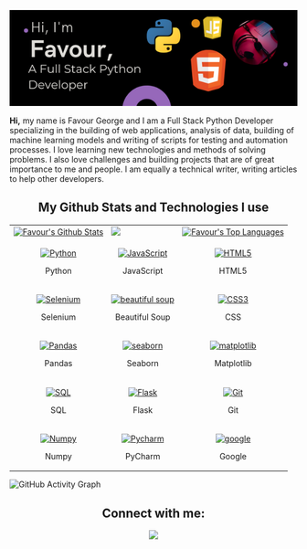 <div align='center'>

![My Image](Hi,.png)

</div>

<p><b>Hi,</b> my name is Favour George and I am a Full Stack Python Developer specializing in the building of web applications, analysis of data, building of machine learning models and writing of scripts for testing and automation processes. I love learning new technologies and methods of solving problems. I also love challenges and building projects that are of great importance to me and people. I am equally a technical writer, writing articles to help other developers.</p>



<h2 align='center'>My Github Stats and Technologies I use </h2>
 
<table>
  <tr>
    <td>
      <a href="https://github.com/psycode99"><img alt="Favour's Github Stats" src="https://github-readme-stats.vercel.app/api?username=psycode99&show_icons=true&count_private=true&theme=react&hide_border=true&bg_color=1d2a3a" /></a>
    </td>
    <td>
      <a href="http://www.github.com/psycode99"><img src="https://github-readme-streak-stats.herokuapp.com/?user=psycode99&stroke=ffffff&background=1d2a3a&ring=5BCDEC&fire=5BCDEC&currStreakNum=ffffff&currStreakLabel=5BCDEC&sideNums=ffffff&sideLabels=ffffff&dates=ffffff&hide_border=true" /></a>
    </td>
    <td>
      <a href="https://github.com/psycode99"><img alt="Favour's Top Languages" src="https://github-readme-stats.vercel.app/api/top-langs/?username=psycode99&langs_count=8&count_private=true&layout=compact&theme=react&hide_border=true&bg_color=1d2a3a"/></a>
    </td>

  <tr>
  <tr>
    <td>
      <p align="center">
        <a href="https://www.python.org/" target="_blank" rel="noreferrer">
          <img src="https://img.icons8.com/color/344/python--v1.png" width="36" height="36" alt="Python" />
        </a>
        <p align="center">Python</p>
      </p>
    </td>
    <td>           
      <p align="center">
        <a href="https://www.javascript.com/" target="_blank" rel="noreferrer">
          <img src="https://img.icons8.com/color/344/javascript--v1.png" width="36" height="36" alt="JavaScript" />
      </a>
        <p align="center">JavaScript</p>
      </p>
    </td>
    <td>
      <p align="center">
        <a href="https://developer.mozilla.org/en-US/docs/Glossary/HTML5" target="_blank" rel="noreferrer">
          <img src="https://raw.githubusercontent.com/danielcranney/readme-generator/main/public/icons/skills/html5-colored.svg" width="36" height="36" alt="HTML5" />
        </a>
        <p align="center">HTML5</p>
      </p>
    </td>
  </tr>
  <tr>
    <td>            
      <p align="center">
        <a href="https://www.selenium.dev/" target="_blank" rel="noreferrer">
          <img src="https://img.icons8.com/fluency/452/selenium-test-automation.png" width="36" height="36" alt="Selenium" />
      </a>
        <p align="center">Selenium</p>
      </p>
    </td>
    <td>
      <p align="center">
        <a href=https://pypi.org/project/beautifulsoup4/" target="_blank" rel="noreferrer">
          <img src="https://encrypted-tbn0.gstatic.com/images?q=tbn:ANd9GcRi6Lpv8P_XwLlekSGUuhh1fnNCrfR9SzzXqG5SV-rM9w&s" width="36" height="36" alt="beautiful soup" />
      </a>
        <p align="center">Beautiful Soup</p>
      </p>
    </td>
    <td>
      <p align="center">
        <a href="https://www.w3.org/TR/CSS/#css" target="_blank" rel="noreferrer">
          <img src="https://raw.githubusercontent.com/danielcranney/readme-generator/main/public/icons/skills/css3-colored.svg" width="36" height="36" alt="CSS3" />
      </a>
        <p align="center">CSS</p>
      </p>
    </td>
  </tr>

  <tr>
    <td>      
      <p align="center">
        <a href="https://pandas.pydata.org/" target="_blank" rel="noreferrer">
          <img src="https://pandas.pydata.org/static/img/pandas.svg" width="36" height="36" alt="Pandas" />
        </a>
        <p align="center">Pandas</p>
      </p>
    </td>
    <td>            
      <p align="center">
        <a href="https://seaborn.pydata.org/" target="_blank" rel="noreferrer">
        <img src="https://seaborn.pydata.org/_images/logo-tall-lightbg.svg" width="36" height="36" alt="seaborn" />
      </a>
        <p align="center">Seaborn</p>
      </p>
    </td>
    <td>           
      <p align="center">
        <a href="https://matplotlib.org/" target="_blank" rel="noreferrer">
          <img src="https://matplotlib.org/stable/_images/sphx_glr_logos2_001.png" width="36" height="36" alt="matplotlib" />
        </a>
        <p align="center">Matplotlib</p>
      </p>
    </td>
  </tr>

  <tr>
    <td>             
      <p align="center">
        <a href="https://www.w3schools.com/sql/sql_intro.asp" target="_blank" rel="noreferrer">
          <img src="https://cdn-icons-png.flaticon.com/512/4492/4492311.png" width="36" height="36" alt="SQL" />
        </a>
        <p align="center">SQL</p>
      </p>
    </td>
    <td>
      <p align="center">
      <a href="https://flask.palletsprojects.com/en/2.2.x/" target="_blank" rel="noreferrer">
          <img src="https://cdn.icon-icons.com/icons2/2148/PNG/512/flask_icon_132389.png" width="36" height="36" alt="Flask" />
        </a>
        <p align="center">Flask</p>
      </p>
    </td>
    <td>           
      <p align="center">
        <a href="https://git-scm.com/" target="_blank" rel="noreferrer">
          <img src="https://img.icons8.com/color/344/git.png" width="36" height="36" alt="Git" />
      </a>
        <p align="center">Git</p>
      </p>
    </td>
  </tr>
  <tr>
    <td>
      <p align="center">
          <a href="https://numpy.org/" target="_blank" rel="noreferrer">
          <img src="https://cdn.icon-icons.com/icons2/2699/PNG/512/numpy_logo_icon_168073.png" width="36" height="36" alt="Numpy" />
          </a>
        <p align="center">Numpy</p>
      </p>      
    </td>
    <td>
      <p align="center">
        <a href="https://www.jetbrains.com/pycharm/" target="_blank" rel="noreferrer">
          <img src="https://img.icons8.com/windows/452/pycharm.png" width="36" height="36" alt="Pycharm" />
        </a>
        <p align="center">PyCharm</p>
      </p>
    </td>
    <td>
      <p align="center">
        <a href="https://www.google.com/" target="_blank" rel="noreferrer">
          <img src="https://encrypted-tbn0.gstatic.com/images?q=tbn:ANd9GcQWKZ9OYF0vsfYHFdozFXWdr6VBqSxu7mdHa5izCN7HWw&s" width="36" height="36" alt="google" />
      </a>
        <p align="center">Google</p>
      </p>
    </td>
  </tr>
</table>

![GitHub Activity Graph](https://activity-graph.herokuapp.com/graph?username=psycode99&bg_color=1d2a3a&color=5BCDEC&line=5BCDEC&point=FFFFFF&hide_border=true)


<div align='center'>


## Connect with me:

<p align="center">
  
<a href = "https://twitter.com/psy___code"><img src="https://img.icons8.com/fluent/48/000000/twitter.png"/></a>
</div>

</p>
